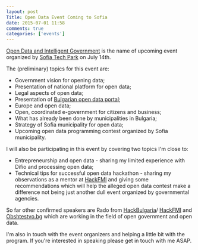 ```yaml
---
layout: post
Title: Open Data Event Coming to Sofia
date: 2015-07-01 11:58
comments: true
categories: ['events']
---
```


[Open Data and Intelligent Government](https://www.eventbrite.co.uk/e/17565601186)
is the name of upcoming event organized by [Sofia Tech Park](http://sofiatech.bg/en/)
on July 14th.

The (preliminary) topics for this event are:

* Government vision for opening data;
* Presentation of national platform for open data;
* Legal aspects of open data;
* Presentation of [Bulgarian open data portal](http://opendata.government.bg/);
* Europe and open data;
* Open, coordinated e-government for citizens and business;
* What has already been done by municipalities in Bulgaria;
* Strategy of Sofia municipality for open data;
* Upcoming open data programming contest organized by Sofia municipality.

I will also be participating in this event by covering two topics I'm close to:

* Entrepreneurship and open data - sharing my limited experience with Difio
and processing open data; 
* Technical tips for successful open data hackathon - sharing my observations as
a mentor at [HackFMI](http://hackfmi.com) and giving some recommendations which will
help the alleged open data contest make a difference not being just another dull event
organized by governmental agencies.

So far other confirmed speakers are Rado from [HackBulgaria](http://hackbulgaria.com)/
[HackFMI](http://hackfmi.com) and [Obshtestvo.bg](https://www.obshtestvo.bg/) which are
working in the field of open government and open data.

I'm also in touch with the event organizers and helping a little bit with the program.
If you're interested in speaking please get in touch with me ASAP.


